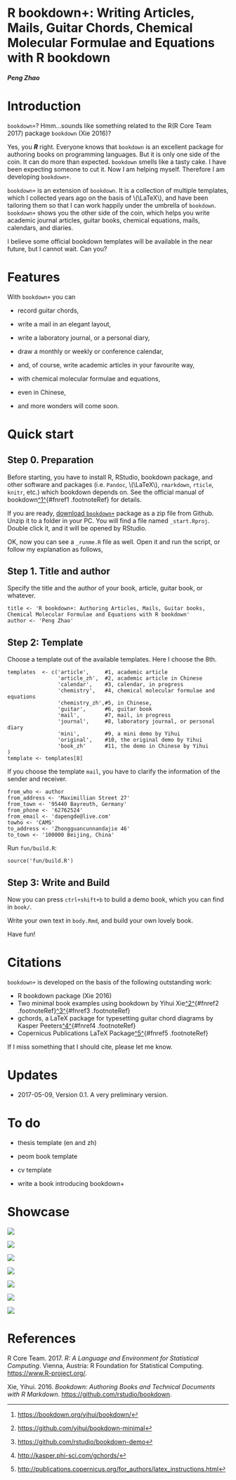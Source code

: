 <div class="container-fluid main-container">

<div id="header" class="fluid-row">

R bookdown+: Writing Articles, Mails, Guitar Chords, Chemical Molecular Formulae and Equations with R bookdown
==============================================================================================================

#### *Peng Zhao*

</div>

<div id="introduction" class="section level1">

Introduction
============

`bookdown+`? Hmm…sounds like something related to the R<span
class="citation">(R Core Team 2017)</span> package `bookdown` <span
class="citation">(Xie 2016)</span>?

Yes, you ***R*** right. Everyone knows that `bookdown` is an excellent
package for authoring books on programming languages. But it is only one
side of the coin. It can do more than expected. `bookdown` smells like a
tasty cake. I have been expecting someone to cut it. Now I am helping
myself. Therefore I am developing `bookdown+`.

`bookdown+` is an extension of `bookdown`. It is a collection of
multiple templates, which I collected years ago on the basis of <span
class="math inline">\\(\\LaTeX\\)</span>, and have been tailoring them
so that I can work happily under the umbrella of `bookdown`. `bookdown+`
shows you the other side of the coin, which helps you write academic
journal articles, guitar books, chemical equations, mails, calendars,
and diaries.

I believe some official bookdown templates will be available in the near
future, but I cannot wait. Can you?

</div>

<div id="features" class="section level1">

Features
========

With `bookdown+` you can

-   record guitar chords,

-   write a mail in an elegant layout,

-   write a laboratory journal, or a personal diary,

-   draw a monthly or weekly or conference calendar,

-   and, of course, write academic articles in your favourite way,

-   with chemical molecular formulae and equations,

-   even in Chinese,

-   and more wonders will come soon.

</div>

<div id="quick-start" class="section level1">

Quick start
===========

<div id="step-0.-preparation" class="section level2">

Step 0. Preparation
-------------------

Before starting, you have to install R, RStudio, bookdown package, and
other software and packages (i.e. `Pandoc`, <span
class="math inline">\\(\\LaTeX\\)</span>, `rmarkdown`, `rticle`,
`knitr`, etc.) which bookdown depends on. See the official manual of
bookdown[^1^](#fn1){#fnref1 .footnoteRef} for details.

If you are ready, [download
`bookdown+`](https://github.com/dapengde/bookdown-plus/archive/master.zip)
package as a zip file from Github. Unzip it to a folder in your PC. You
will find a file named `_start.Rproj`. Double click it, and it will be
opened by RStudio.

OK, now you can see a `_runme.R` file as well. Open it and run the
script, or follow my explanation as follows,

</div>

<div id="step-1.-title-and-author" class="section level2">

Step 1. Title and author
------------------------

Specify the title and the author of your book, article, guitar book, or
whatever.

``` {.r}
title <- 'R bookdown+: Authoring Articles, Mails, Guitar books, Chemical Molecular Formulae and Equations with R bookdown'
author <- 'Peng Zhao'
```

</div>

<div id="step-2-template" class="section level2">

Step 2: Template
----------------

Choose a template out of the available templates. Here I choose the 8th.

``` {.r}
templates  <- c('article',     #1, academic article
                'article_zh',  #2, academic article in Chinese
                'calendar',    #3, calendar, in progress
                'chemistry',   #4, chemical molecular formulae and equations
                'chemistry_zh',#5, in Chinese,
                'guitar',      #6, guitar book
                'mail',        #7, mail, in progress
                'journal',     #8, laboratory journal, or personal diary
                'mini',        #9, a mini demo by Yihui
                'original',    #10, the original demo by Yihui
                'book_zh'      #11, the demo in Chinese by Yihui
)
template <- templates[8]
```

If you choose the template `mail`, you have to clarify the information
of the sender and receiver.

``` {.r}
from_who <- author
from_address <- 'Maximillian Street 27'
from_town <- '95440 Bayreuth, Germany'
from_phone <- '62762524'
from_email <- 'dapengde@live.com'
towho <- 'CAMS'
to_address <- 'Zhongguancunnandajie 46'
to_town <- '100000 Beijing, China'
```

Run `fun/build.R`:

``` {.r}
source('fun/build.R')
```

</div>

<div id="step-3-write-and-build" class="section level2">

Step 3: Write and Build
-----------------------

Now you can press `ctrl+shift+b` to build a demo book, which you can
find in `book/`.

Write your own text in `body.Rmd`, and build your own lovely book.

Have fun!

</div>

</div>

<div id="citations" class="section level1">

Citations
=========

`bookdown+` is developed on the basis of the following outstanding work:

-   R bookdown package <span class="citation">(Xie 2016)</span>
-   Two minimal book examples using bookdown by Yihui
    Xie[^2^](#fn2){#fnref2 .footnoteRef}[^3^](#fn3){#fnref3
    .footnoteRef}
-   gchords, a LaTeX package for typesetting guitar chord diagrams by
    Kasper Peeters[^4^](#fn4){#fnref4 .footnoteRef}
-   Copernicus Publications LaTeX Package[^5^](#fn5){#fnref5
    .footnoteRef}

If I miss something that I should cite, please let me know.

</div>

<div id="updates" class="section level1">

Updates
=======

-   2017-05-09, Version 0.1. A very preliminary version.

</div>

<div id="to-do" class="section level1">

To do
=====

-   thesis template (en and zh)

-   peom book template

-   cv template

-   write a book introducing bookdown+

</div>

<div id="showcase" class="section level1">

Showcase
========

![](showcase/bookdown+guitar.png)

![](showcase/bookdown+mail.png)

![](showcase/bookdown+journal.png)

![](showcase/bookdown+calendar.png)

![](showcase/bookdown+article.png)

![](showcase/bookdown+chem.png)

![](showcase/bookdown+articlezh.png)

</div>

<div id="references" class="section level1 unnumbered">

References
==========

<div id="refs" class="references">

<div id="ref-R-base">

R Core Team. 2017. *R: A Language and Environment for Statistical
Computing*. Vienna, Austria: R Foundation for Statistical Computing.
<https://www.R-project.org/>.

</div>

<div id="ref-R-bookdown">

Xie, Yihui. 2016. *Bookdown: Authoring Books and Technical Documents
with R Markdown*. <https://github.com/rstudio/bookdown>.

</div>

</div>

</div>

<div class="footnotes">

------------------------------------------------------------------------

1.  <div id="fn1">

    </div>

    <https://bookdown.org/yihui/bookdown/>[↩](#fnref1)

2.  <div id="fn2">

    </div>

    <https://github.com/yihui/bookdown-minimal>[↩](#fnref2)

3.  <div id="fn3">

    </div>

    <https://github.com/rstudio/bookdown-demo>[↩](#fnref3)

4.  <div id="fn4">

    </div>

    <http://kasper.phi-sci.com/gchords/>[↩](#fnref4)

5.  <div id="fn5">

    </div>

    <http://publications.copernicus.org/for_authors/latex_instructions.html>[↩](#fnref5)

</div>

</div>
